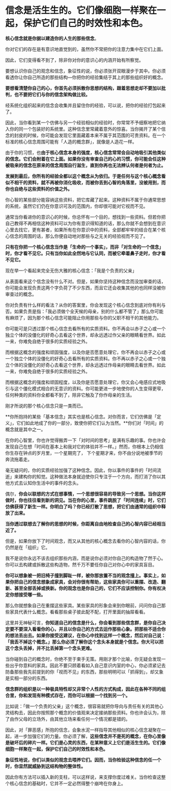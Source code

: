# 信念是活生生的。它们像细胞一样聚在一起，保护它们自己的时效性和本色。

**核心信念就是你据以建造你的人生的那些信念**。

你对它们的存在是有意识地直觉到的，虽然你不常把你的注意力集中在它们上面。

因此，它们变得看不到了，除非你对你的意识心的内涵开始有所察觉。

要想认识你自己的观念和信念，象征性的说，你必须张开双眼漫步于其中。你必须看透你让你自己所造的那些结构—你把你的经验集结于其上的那些组织好的概念。

**要想看清楚你自己的心，你首先必须拆散你思想的结构，跟着思想走却不要加以批判，也不要把它们与你的信念架构做比较。**

经系统化组织起来的信念会收集并且留住你的经验，可以说，把你的经验打包起来了。

因此，当你看到某一个仿佛与另一个经验相似的经验时，你常常不予细察地把它纳入你的同一个包装好的系统里。这种信念里常藏着意外的惊喜。当你揭开了某个信念的封皮的时候，你可能会发现它里面藏着本来不属于其范围的可贵资料。在一个标准的核心信念周围可能有「人造的概念群」，就像是人造花一样。

由于你的习惯，也**由于核心信念本身的强度，核心信念常常会自动地吸引其他类似的信念。它们会附着在它上面。如果你没有审查自己的心的习惯，你可能会任这种被吸来的信念在原来的信念周围自行滋生，直到你再也无法辨认何者是何者为止。**

**发展到最后，你所有的经验全都以这个概念从为依归。于是任何与这个核心概念看似不相干的资料，就不再被你消化吸收，而被你丢到心智的角落里，没被用到，而你也自绝与这些资料的价值之外。**

你心智的某些部分能容纳这些资料，把它库藏了起来。这种资料不属于你通常思想的系统，虽然它们仍在你意识可及的范围内，你却很可能对它视而不见。

通常当你看进你的意识心的时候，你总怀有一个目的，想找到一些资料。但若你把自己教得不再相信这种资料可以为你有意识得知道的话，那么你就不会想到在意识心里去找它，更有甚者，如果所有在你意识中的资料，全部都牢牢的结合在某个核心信念的周围的话，那么你便自动地对那些与之无关的经验视而不见了。

**只有在你把一个核心信念当作是「生命的一个事实」，而非「对生命的一个信念」时，你才看不见它。只有当你如此全然地与它认同，而被它牵着鼻子走时，你才看不见它。**

现在举一个看起来完全无伤大雅的核心信念：「我是个负责的父亲」

从表面看来这个信念没有什么不对。但是，如果你坚持这种信念而没加审查的话，你可能会发现负责这两个字负荷了不少东西，而且它还会收集其他的也同样没被你审查过的概念。

你对负责有什么样的看法？从你的答案里，你会发现这个核心信念到底对你有利与否。如果负责是指：「我必须做个全天候的母亲，别的什么都不管了」那么你可能有麻烦了，因为那个核心信念可能阻止你用那些与你的父职不相干的其他能力。

你可能可是只透过那个核心信念去看所有的实质资料。你不再会以赤子之心或一个独立个体的没僵化的好奇心去看这个世界，却永远透过作父亲的眼睛看世界。如此一来，你难免自绝于很多的实质经验之外。

而根据这概念的强度和顽固强度，以及你是否愿意处理它，你不再会以赤子之心或一个独立个体的没僵化的好奇心去看所有的实质资料。你不再以赤子之心或一个独立个体的没僵化的好奇心去看这个世界，却永远透过作母亲的眼睛去看世界。如此一来，你难免自绝于很多的实质经验之外。

而根据这概念的强度和顽固程度，以及你是否愿意处理它，你又会心电感应式地吸引与这个僵化模式相合的无意识的资料。你可能更进一步地使你的人生变得更窄，任何种类的资料你全都看不到了，除非它触及了你作母亲的生活。

刚才所说的那个核心信念只是一类而已。

**你所抱持的某些「基本信念」其实也是核心信念。对你而言，它们仿佛是「定义」，它们如此地成了你的一部分，致使你把它们认为当然。**你们对「时间」的概念就是其中之一。

在你的心智里，你也许觉得搬弄一下「对时间的思考」是满有乐趣的事。你也许会发现自己在想「时间在基本上和我对它的体验并不一样。」然而，你根本上仍相信你生存在钟点的岁月里，一个星期完了， 下个星期才来，你不由分说地被季节的奔流拖着走。

毫无疑问的，你的实质经验加强了这种信念。因此，你以事件的事件的「时间流逝」来建构你的知觉。这种做法本身就迫使你只专注于一个方向，而打消了你以其他方式去认知你生活中的事件的念头。

偶尔，**你会以联想的方式在想事情，一个思想很容易的导致另一个思想。当你这样做时，你也往往看到新的洞见。当在你的心里，事件跳脱了「时间连续」时，它们仿佛获得了新生一样。你明白了吗？你已经打散了思想，把它们由通常的组织中释放了出来。**

**当你透过联想去了解你的思想的时候，你距离自由地检查自己的心智内容已经相当近了。**

但是，如果你放下了时间观念，而又从其他的核心概念去看你的心智内容的话，你仍然是在「组织」它。

我不是说你永远不该去组织那些内涵，而是说你必须对你自己的构造物了然于心。你可以去构建或拆散这些构造物，然千万不要任你自己对你心中的家具盲目。

**你可以想象被一把旧椅子撞到脚趾一样，被你那放置不当的观念撞上。事实上，如果你把自己的信念想象成家具，会对你很有帮助，这些家具你可以重摆、改造、翻新、甚至全部丢掉或换新。你的观念也是你自己的，它们不应该控制你。你有权决定你想接受哪一些。**

那么你就想象自己在重摆这些家具。某些家具的形象会来到你眼前，问问你自己那些家具代表什么概念。看看那些桌子彼此配不配，打开里面的抽屉看看。

这里并无神秘可言，**你知道自己的信念是什么，你会看到那些信念群，是你自己决定要不要深入看看你的心，并且以你自己的方式去运作那些心象。把那些不适合你的想法丢出去。如果你接受这建议，在你心中找到这样一个概念，然后对自己说：「我丢不掉这个概念。」那么你必须了解你这个念头本身就是个信念。你大可以把这个念头丢掉，并不比丢掉第一个念头更难。**

当你碰到自己的概念时，你绝不至于束手无策。用刚才那个比喻，你无疑会发现一些出乎你意料的家具。因此不要只顾着看如入自己意识内室的中心，你必须紧记去防备那些我先前提到的你「视而不见」的东西，那些明明可以「抓得到」，却又象是实相一部分的东西。

**信念群的组织是以一种极具特性却又非常个人性的方式构成，因此在各种不同的组合里，你和发现有种模式存在，而你可以根据一个找到另一个。**

比如说：「做一个负责的父亲」这个概念，很容易就把你导向与责任有关的其他心灵结构去，因此你按照那个概念的价值观来决定接纳那些资料。你也许会认为，除了由作父母的立场外，由其他立场来看任何一个情况都是错的。

因此，对「罪恶感」所抱的信念，会象水泥一样指导其他相似的核心信念凝聚在一起，进一步加强它们的力量。你必须了解，**这些信念并不是死的概念，在你心里像是破坏后的碎片一样。它们是心灵的东西，在某种意义上它们是活生生的。它们像细胞一样聚在一起，保护它们自己的时效性和本色。**

**象征性地说，你们以类似的观念去喂养它们。因而，当你检验这种信念的任一个时，你显然就威胁到这结构物的整体性。**

因此你有方法可以插入新的支柱，可以这样说，来支撑你度过难关。当你检查这整个核心信念的基础时，它并不一定必然得整个崩垮在你身上。
